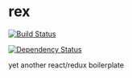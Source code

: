 # rex

[![Build Status](https://travis-ci.org/dmbch/rex.svg?branch=master)](https://travis-ci.org/dmbch/rex)

[![Dependency Status](https://david-dm.org/dmbch/rex.svg)](https://david-dm.org/dmbch/rex)

yet another react/redux boilerplate
